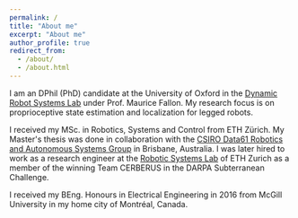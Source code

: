 ```yaml
---
permalink: /
title: "About me"
excerpt: "About me"
author_profile: true
redirect_from: 
  - /about/
  - /about.html
---
```


I am an DPhil (PhD) candidate at the University of Oxford in the [Dynamic Robot Systems Lab](https://ori.ox.ac.uk/labs/drs/) under Prof. Maurice Fallon. My research focus is on proprioceptive state estimation and localization for legged robots.

I received my MSc. in Robotics, Systems and Control from ETH Zürich.  My Master's thesis was done in collaboration with the [CSIRO Data61 Robotics and Autonomous Systems Group](https://research.csiro.au/robotics/) in Brisbane, Australia. I was later hired to work as a research engineer at the [Robotic Systems Lab](http://www.rsl.ethz.ch/) of ETH Zurich as a member of the winning Team CERBERUS in the DARPA Subterranean Challenge.

I received my BEng. Honours in Electrical Engineering in 2016 from McGill University in my home city of Montréal, Canada.